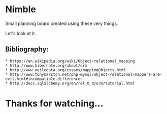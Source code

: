 <!SLIDE bullets incremental transition=wipe>

# Nimble

Small planning board created using these very things.

Let's look at it.

<!SLIDE bullets>

## Bibliography:

    * https://en.wikipedia.org/wiki/Object-relational_mapping
    * http://www.hibernate.org/about/orm
    * http://www.agiledata.org/essays/mappingObjects.html
    * http://www.tonymarston.net/php-mysql/object-relational-mappers-are-evil.html#incompatible.differences
    * http://docs.sqlalchemy.org/en/rel_0_8/orm/tutorial.html

<!SLIDE>

# Thanks for watching...
